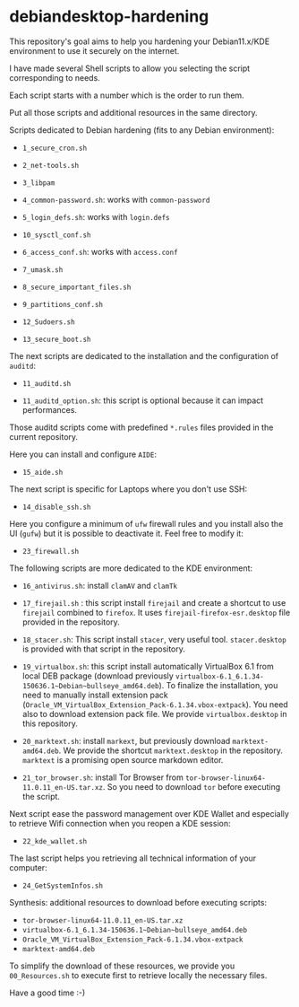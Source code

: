 # debiandesktop-hardening

This repository's goal aims to help you hardening your Debian11.x/KDE environment to use it securely on the internet.

I have made several Shell scripts to allow you selecting the script corresponding to needs.

Each script starts with a number which is the order to run them.

Put all those scripts and additional resources in the same directory.

Scripts dedicated to Debian hardening (fits to any Debian environment):

- `1_secure_cron.sh`

- `2_net-tools.sh`

- `3_libpam`

- `4_common-password.sh`: works with `common-password`

- `5_login_defs.sh`: works with `login.defs`

- `10_sysctl_conf.sh`

- `6_access_conf.sh`: works with `access.conf`

- `7_umask.sh`

- `8_secure_important_files.sh`

- `9_partitions_conf.sh`

- `12_Sudoers.sh`

- `13_secure_boot.sh`

The next scripts are dedicated to the installation and the configuration of `auditd`:

- `11_auditd.sh`

- `11_auditd_option.sh`: this script is optional because it can impact performances.

Those auditd scripts come with predefined `*.rules` files provided in the current repository. 

Here you can install and configure `AIDE`:

-  `15_aide.sh`

The next script is specific for Laptops where you don't use SSH:

- `14_disable_ssh.sh`

Here you configure a minimum of `ufw` firewall rules and you install also the UI (`gufw`) but it is possible to deactivate it. Feel free to modify it:

- `23_firewall.sh`

The following scripts are more dedicated to the KDE environment:

- `16_antivirus.sh`: install `clamAV` and `clamTk`

- `17_firejail.sh` : this script install `firejail` and create a shortcut to use `firejail` combined to `firefox`. It uses `firejail-firefox-esr.desktop` file provided in the repository.

- `18_stacer.sh`: This script install `stacer`, very useful tool. `stacer.desktop` is provided with that script in the repository.

- `19_virtualbox.sh`: this script install automatically VirtualBox 6.1 from local DEB package (download previously `virtualbox-6.1_6.1.34-150636.1~Debian~bullseye_amd64.deb`). To finalize the installation, you need to manually install extension pack  (`Oracle_VM_VirtualBox_Extension_Pack-6.1.34.vbox-extpack`). You need also to download extension pack file. We provide `virtualbox.desktop` in this repository.

- `20_marktext.sh`: install `markext`, but previously download `marktext-amd64.deb`. We provide the shortcut `marktext.desktop` in the repository. `marktext` is a promising open source markdown editor.

- `21_tor_browser.sh`: install Tor Browser from `tor-browser-linux64-11.0.11_en-US.tar.xz`. So you need to download `tor` before executing the script.

Next script ease the password management over KDE Wallet and especially to retrieve Wifi connection when you reopen a KDE session:

- `22_kde_wallet.sh`

The last script helps you retrieving all technical information of your computer:

- `24_GetSystemInfos.sh`  


Synthesis: additional resources to download before executing scripts:
- `tor-browser-linux64-11.0.11_en-US.tar.xz`
- `virtualbox-6.1_6.1.34-150636.1~Debian~bullseye_amd64.deb`
- `Oracle_VM_VirtualBox_Extension_Pack-6.1.34.vbox-extpack`
- `marktext-amd64.deb`

To simplify the download of these resources, we provide you `00_Resources.sh` to execute first to retrieve locally the necessary files.

Have a good time :-)






